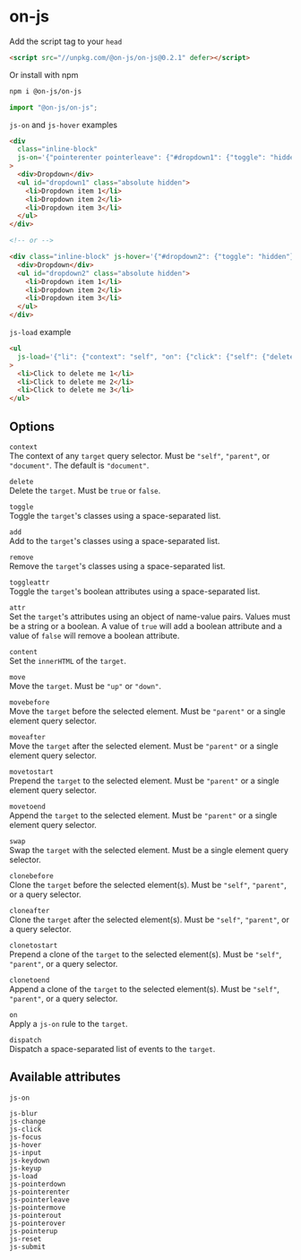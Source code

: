 # on-js

Add the script tag to your `head`

```html
<script src="//unpkg.com/@on-js/on-js@0.2.1" defer></script>
```

Or install with npm

```bash
npm i @on-js/on-js
```

```js
import "@on-js/on-js";
```

`js-on` and `js-hover` examples

```html
<div
  class="inline-block"
  js-on='{"pointerenter pointerleave": {"#dropdown1": {"toggle": "hidden"}}}'
>
  <div>Dropdown</div>
  <ul id="dropdown1" class="absolute hidden">
    <li>Dropdown item 1</li>
    <li>Dropdown item 2</li>
    <li>Dropdown item 3</li>
  </ul>
</div>

<!-- or -->

<div class="inline-block" js-hover='{"#dropdown2": {"toggle": "hidden"}}'>
  <div>Dropdown</div>
  <ul id="dropdown2" class="absolute hidden">
    <li>Dropdown item 1</li>
    <li>Dropdown item 2</li>
    <li>Dropdown item 3</li>
  </ul>
</div>
```

`js-load` example

```html
<ul
  js-load='{"li": {"context": "self", "on": {"click": {"self": {"delete": true}}}}}'
>
  <li>Click to delete me 1</li>
  <li>Click to delete me 2</li>
  <li>Click to delete me 3</li>
</ul>
```

## Options

`context`\
The context of any `target` query selector. Must be `"self"`, `"parent"`, or `"document"`. The default is `"document"`.

`delete`\
Delete the `target`. Must be `true` or `false`.

`toggle`\
Toggle the `target`'s classes using a space-separated list.

`add`\
Add to the `target`'s classes using a space-separated list.

`remove`\
Remove the `target`'s classes using a space-separated list.

`toggleattr`\
Toggle the `target`'s boolean attributes using a space-separated list.

`attr`\
Set the `target`'s attributes using an object of name-value pairs. Values must be a string or a boolean. A value of `true` will add a boolean attribute and a value of `false` will remove a boolean attribute.

`content`\
Set the `innerHTML` of the `target`.

`move`\
Move the `target`. Must be `"up"` or `"down"`.

`movebefore`\
Move the `target` before the selected element. Must be `"parent"` or a single element query selector.

`moveafter`\
Move the `target` after the selected element. Must be `"parent"` or a single element query selector.

`movetostart`\
Prepend the `target` to the selected element. Must be `"parent"` or a single element query selector.

`movetoend`\
Append the `target` to the selected element. Must be `"parent"` or a single element query selector.

`swap`\
Swap the `target` with the selected element. Must be a single element query selector.

`clonebefore`\
Clone the `target` before the selected element(s). Must be `"self"`, `"parent"`, or a query selector.

`cloneafter`\
Clone the `target` after the selected element(s). Must be `"self"`, `"parent"`, or a query selector.

`clonetostart`\
Prepend a clone of the `target` to the selected element(s). Must be `"self"`, `"parent"`, or a query selector.

`clonetoend`\
Append a clone of the `target` to the selected element(s). Must be `"self"`, `"parent"`, or a query selector.

`on`\
Apply a `js-on` rule to the `target`.

`dispatch`\
Dispatch a space-separated list of events to the `target`.

## Available attributes

```
js-on

js-blur
js-change
js-click
js-focus
js-hover
js-input
js-keydown
js-keyup
js-load
js-pointerdown
js-pointerenter
js-pointerleave
js-pointermove
js-pointerout
js-pointerover
js-pointerup
js-reset
js-submit
```
